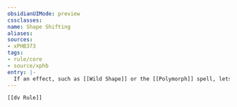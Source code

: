 ```yaml
---
obsidianUIMode: preview
cssclasses:
name: Shape Shifting
aliases:
sources:
- xPHB373
tags:
- rule/core
- source/xphb
entry: |-
  If an effect, such as [[Wild Shape]] or the [[Polymorph]] spell, lets you shape-shift, its description specifies what happens to you. Unless that description says otherwise, any ongoing effects on you—[[condition|conditions]], spells, curses, and the like—carry over from one form to the other. You revert to your true form if you die.
---
```


```meta-bind-embed
[[dv Rule]]
```